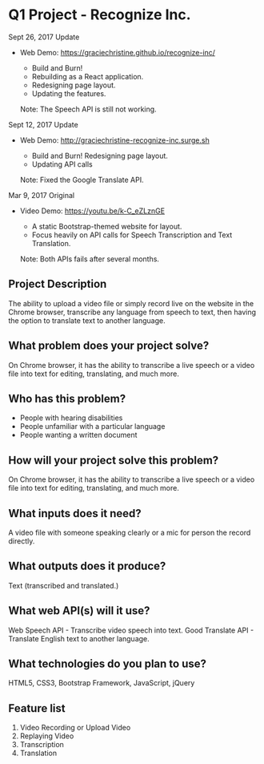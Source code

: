 # Q1 Project - Recognize Inc.

Sept 26, 2017 Update
- Web Demo: https://graciechristine.github.io/recognize-inc/
  - Build and Burn!
  - Rebuilding as a React application.
  - Redesigning page layout.
  - Updating the features.

  Note: The Speech API is still not working.

Sept 12, 2017 Update
- Web Demo: http://graciechristine-recognize-inc.surge.sh
  - Build and Burn! Redesigning page layout.
  - Updating API calls

  Note: Fixed the Google Translate API.

Mar 9, 2017 Original
- Video Demo: https://youtu.be/k-C_eZLznGE
  - A static Bootstrap-themed website for layout.
  - Focus heavily on API calls for Speech Transcription and Text Translation.

  Note: Both APIs fails after several months.

## Project Description
The ability to upload a video file or simply record live on the website in the Chrome browser, transcribe any language from speech to text, then having the option to translate text to another language.

## What problem does your project solve?
On Chrome browser, it has  the ability to transcribe a live speech or a video file into text for editing, translating, and much more.

## Who has this problem?
- People with hearing disabilities
- People unfamiliar with a particular language
- People wanting a written document


## How will your project solve this problem?
On Chrome browser, it has  the ability to transcribe a live speech or a video file into text for editing, translating, and much more.

## What inputs does it need?
A video file with someone speaking clearly or a mic for person the record directly.

## What outputs does it produce?
Text (transcribed and translated.)

## What web API(s) will it use?
Web Speech API - Transcribe video speech into text.
Good Translate API - Translate English text to another language.

## What technologies do you plan to use?
HTML5, CSS3, Bootstrap Framework, JavaScript, jQuery

## Feature list
1. Video Recording or Upload Video
2. Replaying Video
3. Transcription
4. Translation
